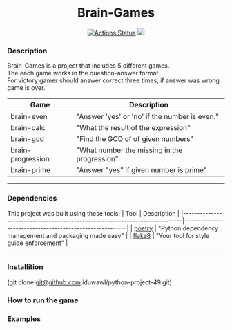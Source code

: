 
<div align="center">
<h1>Brain-Games</h1>
 
[![Actions Status](https://github.com/iduwawl/python-project-49/actions/workflows/hexlet-check.yml/badge.svg)](https://github.com/iduwawl/python-project-49/actions) 
<a href="https://codeclimate.com/github/iduwawl/python-project-49/maintainability"><img src="https://api.codeclimate.com/v1/badges/41c9897ba05deee32951/maintainability" /></a> 

</div>

### Description
Brain-Games is a project that includes 5 different games. <br>
The each game works in the question-answer format. <br>
For victory gamer should answer correct three times, if answer was wrong game is over.

| Game                                                                        | Description                                             |
|-----------------------------------------------------------------------------|---------------------------------------------------------|
| brain-even                                                                  | "Answer 'yes' or 'no' if the number is even."           |
| brain-calc                                                                  | "What the result of the expression"                     |  
| brain-gcd                                                                   | "Find the GCD of of given numbers"                      |
| brain-progression                                                           | "What number the missing in the progression"            |
| brain-prime                                                                 | "Answer "yes" if given number is prime"                 |

 
---

### Dependencies
This project was built using these tools:
| Tool                                                                        | Description                                             |
|-----------------------------------------------------------------------------|---------------------------------------------------------|
| [poetry](https://python-poetry.org/)                                        | "Python dependency management and packaging made easy"  |
| [flake8](https://flake8.pycqa.org/)                                         | "Your tool for style guide enforcement" |

---

### Installition

(git clone git@github.com:iduwawl/python-project-49.git)

### How to run the game

### Examples

